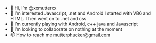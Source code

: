 - 👋 Hi, I’m @xxmutterxx
- 👀 I’m interested Javascript, .net and Android
        I started with VB6 and HTML. Then went on to 
        .net and css 
- 🌱 I’m currently playing with  Android, c++ java and Javascript 
- 💞️ I’m looking to collaborate on nothing at the moment
- 📫 How to reach me  mutterphucker@gmail.com

<!---
xxmutterxx/xxmutterxx is a ✨ special ✨ repository because its `README.md` (this file) appears on your GitHub profile.
You can click the Preview link to take a look at your changes.
--->
